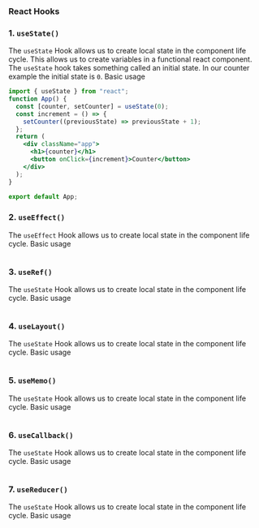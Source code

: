 ### React Hooks

### 1. `useState()`

The `useState` Hook allows us to create local state in the component life cycle. This allows us to create variables in a functional react component. The `useState` hook takes something called an initial state. In our counter example the initial state is `0`. Basic usage

```jsx
import { useState } from "react";
function App() {
  const [counter, setCounter] = useState(0);
  const increment = () => {
    setCounter((previousState) => previousState + 1);
  };
  return (
    <div className="app">
      <h1>{counter}</h1>
      <button onClick={increment}>Counter</button>
    </div>
  );
}

export default App;
```

### 2. `useEffect()`

The `useEffect` Hook allows us to create local state in the component life cycle. Basic usage

```jsx

```

### 3. `useRef()`

The `useState` Hook allows us to create local state in the component life cycle. Basic usage

```jsx

```

### 4. `useLayout()`

The `useState` Hook allows us to create local state in the component life cycle. Basic usage

```jsx

```

### 5. `useMemo()`

The `useState` Hook allows us to create local state in the component life cycle. Basic usage

```jsx

```

### 6. `useCallback()`

The `useState` Hook allows us to create local state in the component life cycle. Basic usage

```jsx

```

### 7. `useReducer()`

The `useState` Hook allows us to create local state in the component life cycle. Basic usage

```jsx

```
